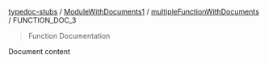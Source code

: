 [typedoc-stubs](../../README.md) / [ModuleWithDocuments1](../README.md) / [multipleFunctionWithDocuments](../README.md#multiplefunctionwithdocuments) / FUNCTION\_DOC\_3

> Function Documentation

Document content
